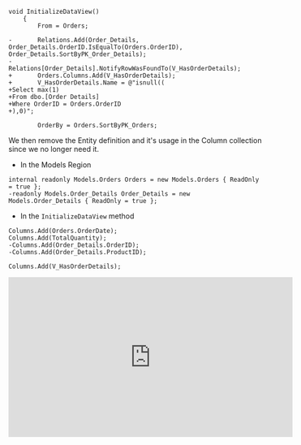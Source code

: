 ﻿
```csdiff
void InitializeDataView()
    {
        From = Orders;

-       Relations.Add(Order_Details, Order_Details.OrderID.IsEqualTo(Orders.OrderID), Order_Details.SortByPK_Order_Details);
-       Relations[Order_Details].NotifyRowWasFoundTo(V_HasOrderDetails);
+       Orders.Columns.Add(V_HasOrderDetails);
+       V_HasOrderDetails.Name = @"isnull((
+Select max(1)
+From dbo.[Order Details] 
+Where OrderID = Orders.OrderID
+),0)";

        OrderBy = Orders.SortByPK_Orders;
```

We then remove the Entity definition and it's usage in the Column collection since we no longer need it.
* In the Models Region
```csdiff
internal readonly Models.Orders Orders = new Models.Orders { ReadOnly = true };
-readonly Models.Order_Details Order_Details = new Models.Order_Details { ReadOnly = true };
```
* In the `InitializeDataView` method
```csdiff
Columns.Add(Orders.OrderDate);
Columns.Add(TotalQuantity);
-Columns.Add(Order_Details.OrderID);
-Columns.Add(Order_Details.ProductID);
           
Columns.Add(V_HasOrderDetails);
```




<iframe width="560" height="315" src="https://www.youtube.com/embed/KidtQuLn-jc?list=PL1DEQjXG2xnLKpfmZgMwU1b3fUFxCOiQG" frameborder="0" allowfullscreen></iframe>